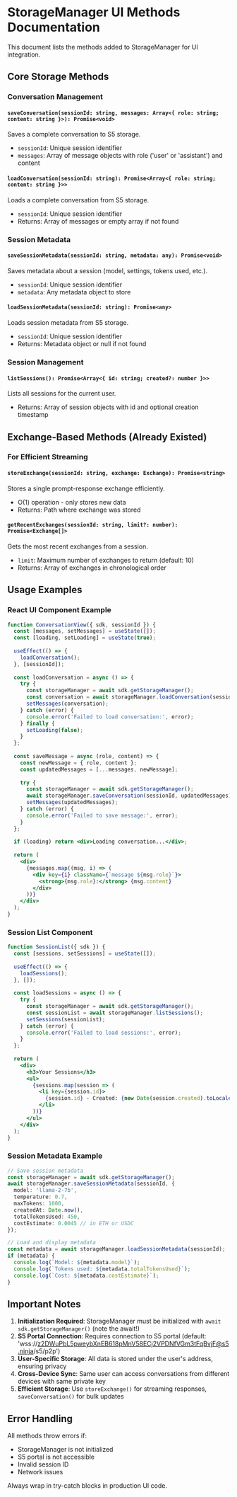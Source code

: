# StorageManager UI Methods Documentation

This document lists the methods added to StorageManager for UI integration.

## Core Storage Methods

### Conversation Management

#### `saveConversation(sessionId: string, messages: Array<{ role: string; content: string }>): Promise<void>`
Saves a complete conversation to S5 storage.
- `sessionId`: Unique session identifier
- `messages`: Array of message objects with role ('user' or 'assistant') and content

#### `loadConversation(sessionId: string): Promise<Array<{ role: string; content: string }>>`
Loads a complete conversation from S5 storage.
- `sessionId`: Unique session identifier
- Returns: Array of messages or empty array if not found

### Session Metadata

#### `saveSessionMetadata(sessionId: string, metadata: any): Promise<void>`
Saves metadata about a session (model, settings, tokens used, etc.).
- `sessionId`: Unique session identifier
- `metadata`: Any metadata object to store

#### `loadSessionMetadata(sessionId: string): Promise<any>`
Loads session metadata from S5 storage.
- `sessionId`: Unique session identifier
- Returns: Metadata object or null if not found

### Session Management

#### `listSessions(): Promise<Array<{ id: string; created?: number }>>`
Lists all sessions for the current user.
- Returns: Array of session objects with id and optional creation timestamp

## Exchange-Based Methods (Already Existed)

### For Efficient Streaming

#### `storeExchange(sessionId: string, exchange: Exchange): Promise<string>`
Stores a single prompt-response exchange efficiently.
- O(1) operation - only stores new data
- Returns: Path where exchange was stored

#### `getRecentExchanges(sessionId: string, limit?: number): Promise<Exchange[]>`
Gets the most recent exchanges from a session.
- `limit`: Maximum number of exchanges to return (default: 10)
- Returns: Array of exchanges in chronological order

## Usage Examples

### React UI Component Example

```jsx
function ConversationView({ sdk, sessionId }) {
  const [messages, setMessages] = useState([]);
  const [loading, setLoading] = useState(true);
  
  useEffect(() => {
    loadConversation();
  }, [sessionId]);
  
  const loadConversation = async () => {
    try {
      const storageManager = await sdk.getStorageManager();
      const conversation = await storageManager.loadConversation(sessionId);
      setMessages(conversation);
    } catch (error) {
      console.error('Failed to load conversation:', error);
    } finally {
      setLoading(false);
    }
  };
  
  const saveMessage = async (role, content) => {
    const newMessage = { role, content };
    const updatedMessages = [...messages, newMessage];
    
    try {
      const storageManager = await sdk.getStorageManager();
      await storageManager.saveConversation(sessionId, updatedMessages);
      setMessages(updatedMessages);
    } catch (error) {
      console.error('Failed to save message:', error);
    }
  };
  
  if (loading) return <div>Loading conversation...</div>;
  
  return (
    <div>
      {messages.map((msg, i) => (
        <div key={i} className={`message ${msg.role}`}>
          <strong>{msg.role}:</strong> {msg.content}
        </div>
      ))}
    </div>
  );
}
```

### Session List Component

```jsx
function SessionList({ sdk }) {
  const [sessions, setSessions] = useState([]);
  
  useEffect(() => {
    loadSessions();
  }, []);
  
  const loadSessions = async () => {
    try {
      const storageManager = await sdk.getStorageManager();
      const sessionList = await storageManager.listSessions();
      setSessions(sessionList);
    } catch (error) {
      console.error('Failed to load sessions:', error);
    }
  };
  
  return (
    <div>
      <h3>Your Sessions</h3>
      <ul>
        {sessions.map(session => (
          <li key={session.id}>
            {session.id} - Created: {new Date(session.created).toLocaleString()}
          </li>
        ))}
      </ul>
    </div>
  );
}
```

### Session Metadata Example

```typescript
// Save session metadata
const storageManager = await sdk.getStorageManager();
await storageManager.saveSessionMetadata(sessionId, {
  model: 'llama-2-7b',
  temperature: 0.7,
  maxTokens: 1000,
  createdAt: Date.now(),
  totalTokensUsed: 450,
  costEstimate: 0.0045 // in ETH or USDC
});

// Load and display metadata
const metadata = await storageManager.loadSessionMetadata(sessionId);
if (metadata) {
  console.log(`Model: ${metadata.model}`);
  console.log(`Tokens used: ${metadata.totalTokensUsed}`);
  console.log(`Cost: ${metadata.costEstimate}`);
}
```

## Important Notes

1. **Initialization Required**: StorageManager must be initialized with `await sdk.getStorageManager()` (note the await!)
2. **S5 Portal Connection**: Requires connection to S5 portal (default: 'wss://z2DWuPbL5pweybXnEB618pMnV58ECj2VPDNfVGm3tFqBvjF@s5.ninja/s5/p2p')
3. **User-Specific Storage**: All data is stored under the user's address, ensuring privacy
4. **Cross-Device Sync**: Same user can access conversations from different devices with same private key
5. **Efficient Storage**: Use `storeExchange()` for streaming responses, `saveConversation()` for bulk updates

## Error Handling

All methods throw errors if:
- StorageManager is not initialized
- S5 portal is not accessible
- Invalid session ID
- Network issues

Always wrap in try-catch blocks in production UI code.